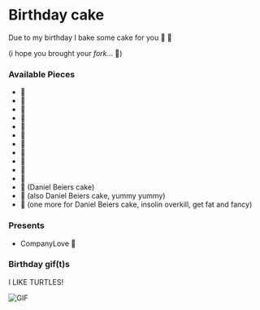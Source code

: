 # Birthday cake

Due to my birthday I bake some cake for you :birthday: :balloon:

(i hope you brought your *fork*... :fork_and_knife:)

### Available Pieces
- :cake:
- :cake:
- :cake:
- :cake:
- :cake:
- :cake:
- :cake:
- :cake:
- :cake:
- :cake:
- :cake:
- :cake: (Daniel Beiers cake)
- :cake: (also Daniel Beiers cake, yummy yummy)
- :cake: (one more for Daniel Beiers cake, insolin overkill, get fat and fancy)


### Presents
- CompanyLove 💙

### Birthday gif(t)s
I LIKE TURTLES!

![GIF](http://i.giphy.com/1PoVU8URDRoac.gif)
